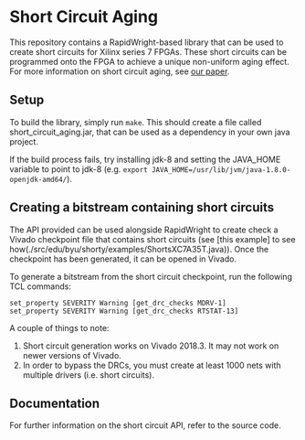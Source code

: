 # Short Circuit Aging

This repository contains a RapidWright-based library that can be used to create short circuits for Xilinx series 7 FPGAs.
These short circuits can be programmed onto the FPGA to achieve a unique non-uniform aging effect. For more information on short circuit aging, see [our paper](https://ccl.byu.edu/assets/cook_trets22.pdf).

## Setup
To build the library, simply run `make`. This should create a file called short_circuit_aging.jar, that can be used as a dependency in your own java project.

If the build process fails, try installing jdk-8 and setting the JAVA_HOME variable to point to jdk-8 (e.g. `export JAVA_HOME=/usr/lib/jvm/java-1.8.0-openjdk-amd64/`).

## Creating a bitstream containing short circuits

The API provided can be used alongside RapidWright to create check a Vivado checkpoint file that contains short circuits (see [this example] to see how(./src/edu/byu/shorty/examples/ShortsXC7A35T.java)). Once the checkpoint has been generated, it can be opened in Vivado. 

To generate a bitstream from the short circuit checkpoint, run the following TCL commands: 

```
set_property SEVERITY Warning [get_drc_checks MDRV-1]
set_property SEVERITY Warning [get_drc_checks RTSTAT-13]
```

A couple of things to note:
1. Short circuit generation works on Vivado 2018.3. It may not work on newer versions of Vivado.
2. In order to bypass the DRCs, you must create at least 1000 nets with multiple drivers (i.e. short circuits).

## Documentation

For further information on the short circuit API, refer to the source code.
